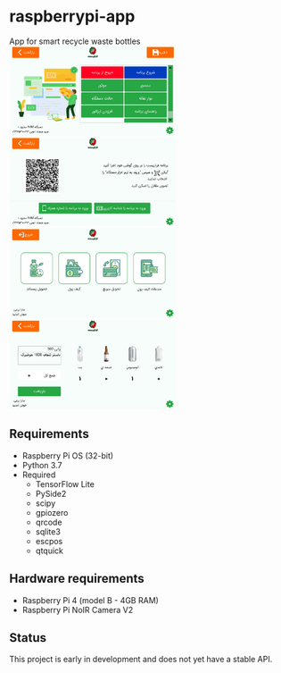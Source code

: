# raspberrypi-app
App for smart recycle waste bottles
</br>
<img src="https://github.com/Farazist/farazist-raspberrypi-app/blob/master/images/raed_me/1.jpg" width="300">
<img src="https://github.com/Farazist/farazist-raspberrypi-app/blob/master/images/raed_me/2.jpg" width="300">
<img src="https://github.com/Farazist/farazist-raspberrypi-app/blob/master/images/raed_me/3.jpg" width="300">
<img src="https://github.com/Farazist/farazist-raspberrypi-app/blob/master/images/raed_me/4.jpg" width="300">

## Requirements
* Raspberry Pi OS (32-bit)
* Python 3.7
* Required
  * TensorFlow Lite
  * PySide2
  * scipy
  * gpiozero
  * qrcode
  * sqlite3
  * escpos
  * qtquick
## Hardware requirements
 * Raspberry Pi 4 (model B - 4GB RAM)
 * Raspberry Pi NoIR Camera V2
## Status
This project is early in development and does not yet have a stable API.
  
